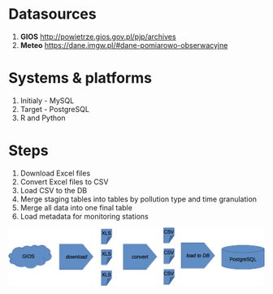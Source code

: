 # Datasources
1. **GIOS** http://powietrze.gios.gov.pl/pjp/archives
2. **Meteo** https://dane.imgw.pl/#dane-pomiarowo-obserwacyjne

# Systems & platforms
1. Initialy - MySQL
2. Target - PostgreSQL
3. R and Python

# Steps
1. Download Excel files
2. Convert Excel files to CSV
3. Load CSV to the DB
4. Merge staging tables into tables by pollution type and time granulation
5. Merge all data into one final table
6. Load metadata for monitoring stations


![Data flow](data_flow_overview.png)
